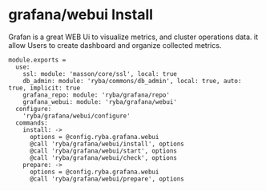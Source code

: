 
# grafana/webui Install

Grafan is a great WEB Ui to visualize metrics, and cluster operations data. it allow Users
to create dashboard and organize collected metrics.

    module.exports =
      use:
        ssl: module: 'masson/core/ssl', local: true
        db_admin: module: 'ryba/commons/db_admin', local: true, auto: true, implicit: true
        grafana_repo: module: 'ryba/grafana/repo'
        grafana_webui: module: 'ryba/grafana/webui'
      configure:
        'ryba/grafana/webui/configure'
      commands:
        install: ->
          options = @config.ryba.grafana.webui
          @call 'ryba/grafana/webui/install', options
          @call 'ryba/grafana/webui/start', options
          @call 'ryba/grafana/webui/check', options
        prepare: ->
          options = @config.ryba.grafana.webui
          @call 'ryba/grafana/webui/prepare', options

